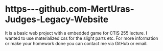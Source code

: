 # https---github.com-MertUras-Judges-Legacy-Website
It is a basic web project with a embedded game for CTIS 255 lecture. 
I wanted to use materialized css for the slight parts etc. 
For more information or make your homework done you can contact me via GitHub or email.

